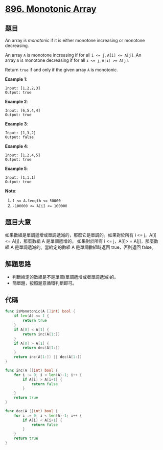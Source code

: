 # [896. Monotonic Array](https://leetcode.com/problems/monotonic-array/)


## 題目

An array is *monotonic* if it is either monotone increasing or monotone decreasing.

An array `A` is monotone increasing if for all `i <= j`, `A[i] <= A[j]`. An array `A` is monotone decreasing if for all `i <= j`, `A[i] >= A[j]`.

Return `true` if and only if the given array `A` is monotonic.

**Example 1**:

```
Input: [1,2,2,3]
Output: true
```

**Example 2**:

```
Input: [6,5,4,4]
Output: true
```

**Example 3**:

```
Input: [1,3,2]
Output: false
```

**Example 4**:

```
Input: [1,2,4,5]
Output: true
```

**Example 5**:

```
Input: [1,1,1]
Output: true
```

**Note**:

1. `1 <= A.length <= 50000`
2. `-100000 <= A[i] <= 100000`

## 題目大意

如果數組是單調遞增或單調遞減的，那麼它是單調的。如果對於所有 i <= j，A[i] <= A[j]，那麼數組 A 是單調遞增的。 如果對於所有 i <= j，A[i]> = A[j]，那麼數組 A 是單調遞減的。當給定的數組 A 是單調數組時返回 true，否則返回 false。


## 解題思路

- 判斷給定的數組是不是單調(單調遞增或者單調遞減)的。
- 簡單題，按照題意循環判斷即可。

## 代碼

```go
func isMonotonic(A []int) bool {
	if len(A) <= 1 {
		return true
	}
	if A[0] < A[1] {
		return inc(A[1:])
	}
	if A[0] > A[1] {
		return dec(A[1:])
	}
	return inc(A[1:]) || dec(A[1:])
}

func inc(A []int) bool {
	for i := 0; i < len(A)-1; i++ {
		if A[i] > A[i+1] {
			return false
		}
	}
	return true
}

func dec(A []int) bool {
	for i := 0; i < len(A)-1; i++ {
		if A[i] < A[i+1] {
			return false
		}
	}
	return true
}
```